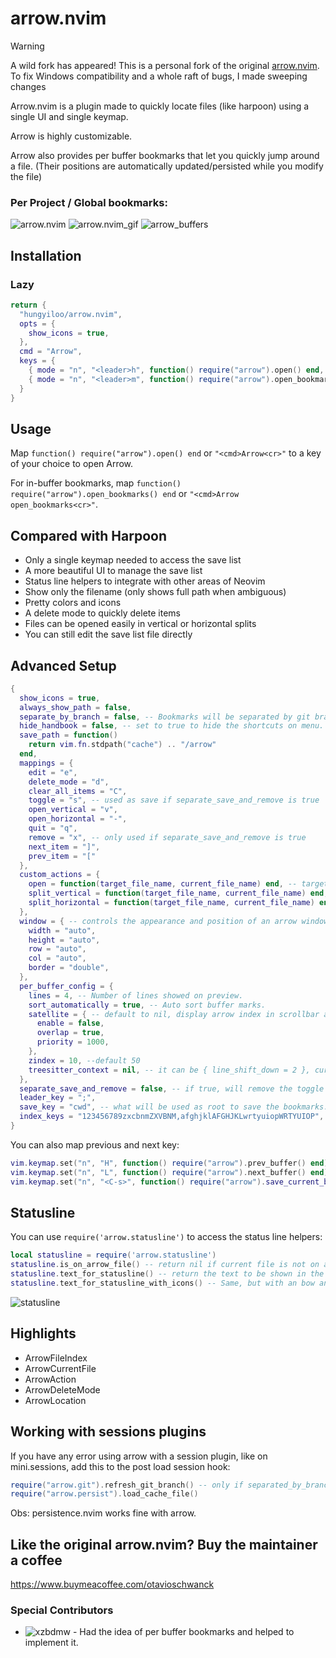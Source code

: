 # arrow.nvim

> [!WARNING] 
> A wild fork has appeared!
> This is a personal fork of the original [arrow.nvim](https://github.com/otavioschwanck/arrow.nvim). To fix Windows compatibility and a whole raft of bugs, I made sweeping changes

Arrow.nvim is a plugin made to quickly locate files (like harpoon) using a single UI and single keymap. 

Arrow is highly customizable.

Arrow also provides per buffer bookmarks that let you quickly jump around a file. (Their positions are automatically updated/persisted while you modify the file)

### Per Project / Global bookmarks:
![arrow.nvim](https://i.imgur.com/mPdSC5s.png)
![arrow.nvim_gif](https://i.imgur.com/LcvG406.gif)
![arrow_buffers](https://i.imgur.com/Lll9YvY.gif)

## Installation

### Lazy

```lua
return {
  "hungyiloo/arrow.nvim",
  opts = {
    show_icons = true,
  },
  cmd = "Arrow",
  keys = {
    { mode = "n", "<leader>h", function() require("arrow").open() end, desc = "Arrow", nowait = true },
    { mode = "n", "<leader>m", function() require("arrow").open_bookmarks() end, desc = "Arrow Buffer Bookmarks", nowait = true },
  }
}
```

## Usage

Map `function() require("arrow").open() end` or `"<cmd>Arrow<cr>"` to a key of your choice to open Arrow.

For in-buffer bookmarks, map `function() require("arrow").open_bookmarks() end` or `"<cmd>Arrow open_bookmarks<cr>"`.

## Compared with Harpoon

- Only a single keymap needed to access the save list
- A more beautiful UI to manage the save list
- Status line helpers to integrate with other areas of Neovim
- Show only the filename (only shows full path when ambiguous)
- Pretty colors and icons
- A delete mode to quickly delete items
- Files can be opened easily in vertical or horizontal splits
- You can still edit the save list file directly

## Advanced Setup

```lua
{
  show_icons = true,
  always_show_path = false,
  separate_by_branch = false, -- Bookmarks will be separated by git branch
  hide_handbook = false, -- set to true to hide the shortcuts on menu.
  save_path = function()
    return vim.fn.stdpath("cache") .. "/arrow"
  end,
  mappings = {
    edit = "e",
    delete_mode = "d",
    clear_all_items = "C",
    toggle = "s", -- used as save if separate_save_and_remove is true
    open_vertical = "v",
    open_horizontal = "-",
    quit = "q",
    remove = "x", -- only used if separate_save_and_remove is true
    next_item = "]",
    prev_item = "["
  },
  custom_actions = {
    open = function(target_file_name, current_file_name) end, -- target_file_name = file selected to be open, current_file_name = filename from where this was called
    split_vertical = function(target_file_name, current_file_name) end,
    split_horizontal = function(target_file_name, current_file_name) end,
  },
  window = { -- controls the appearance and position of an arrow window (see nvim_open_win() for all options)
    width = "auto",
    height = "auto",
    row = "auto",
    col = "auto",
    border = "double",
  },
  per_buffer_config = {
    lines = 4, -- Number of lines showed on preview.
    sort_automatically = true, -- Auto sort buffer marks.
    satellite = { -- default to nil, display arrow index in scrollbar at every update
      enable = false,
      overlap = true,
      priority = 1000,
    },
    zindex = 10, --default 50
    treesitter_context = nil, -- it can be { line_shift_down = 2 }, currently not usable, for detail see https://github.com/otavioschwanck/arrow.nvim/pull/43#issue-2236320268
  },
  separate_save_and_remove = false, -- if true, will remove the toggle and create the save/remove keymaps.
  leader_key = ";",
  save_key = "cwd", -- what will be used as root to save the bookmarks. Can be also `git_root` or `global`.
  index_keys = "123456789zxcbnmZXVBNM,afghjklAFGHJKLwrtyuiopWRTYUIOP", -- keys mapped to bookmark index, i.e. 1st bookmark will be accessible by 1, and 12th - by c
}
```

You can also map previous and next key:

```lua
vim.keymap.set("n", "H", function() require("arrow").prev_buffer() end)
vim.keymap.set("n", "L", function() require("arrow").next_buffer() end)
vim.keymap.set("n", "<C-s>", function() require("arrow").save_current_buffer end)
```


## Statusline

You can use `require('arrow.statusline')` to access the status line helpers:

```lua
local statusline = require('arrow.statusline')
statusline.is_on_arrow_file() -- return nil if current file is not on arrow.  Return the index if it is.
statusline.text_for_statusline() -- return the text to be shown in the statusline (the index if is on arrow or "" if not)
statusline.text_for_statusline_with_icons() -- Same, but with an bow and arrow icon ;D
```

![statusline](https://i.imgur.com/v7Rvagj.png)

## Highlights

- ArrowFileIndex
- ArrowCurrentFile
- ArrowAction
- ArrowDeleteMode
- ArrowLocation

## Working with sessions plugins

If you have any error using arrow with a session plugin,
like on mini.sessions, add this to the post load session hook:

```lua
require("arrow.git").refresh_git_branch() -- only if separated_by_branch is true
require("arrow.persist").load_cache_file()
```

Obs: persistence.nvim works fine with arrow.

## Like the original arrow.nvim? Buy the maintainer a coffee

https://www.buymeacoffee.com/otavioschwanck

### Special Contributors

- ![xzbdmw](https://github.com/xzbdmw) - Had the idea of per buffer bookmarks and helped to implement it.

